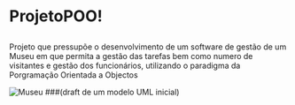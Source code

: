# ProjetoPOO!
##

Projeto que pressupõe o desenvolvimento de um software de gestão de um Museu em que permita a gestão das tarefas bem como numero de visitantes e gestão dos funcionários, utilizando o paradigma da Porgramação Orientada a Objectos
 

![Museu](https://github.com/HugoBR2710/ProjetoPOO/assets/148585987/ccdf99a6-5705-450c-9766-83a6655a52f4)
###(draft de um modelo UML inicial)
